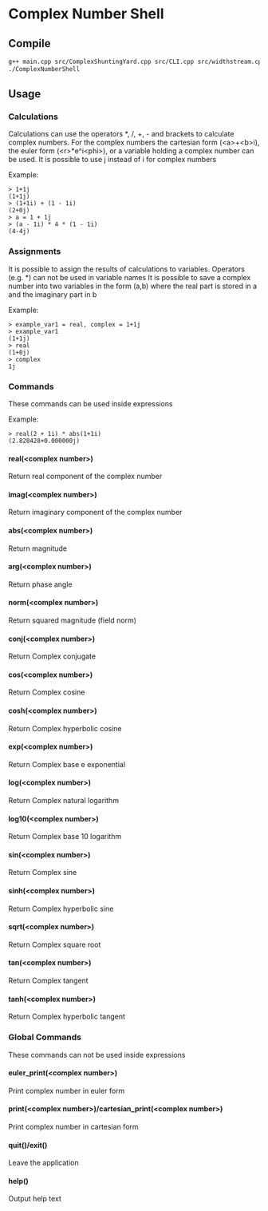 # Complex Number Shell


## Compile

```bash
g++ main.cpp src/ComplexShuntingYard.cpp src/CLI.cpp src/widthstream.cpp src/CliFuncs/HelpFunc.cpp src/CliParser.cpp src/Utils.cpp src/CliFunc.cpp -o ComplexNumberShell -std=c++17 -I include
./ComplexNumberShell
```

## Usage
### Calculations
Calculations can use the operators *, /, +, - and brackets to calculate complex numbers.
For the complex numbers the cartesian form (&lt;a&gt;+&lt;b&gt;i), the euler form (&lt;r&gt;*e^i&lt;phi&gt;),
or a variable holding a complex number can be used. It is possible to use j instead of i for complex numbers

Example:
```console
> 1+1j
(1+1j)
> (1+1i) + (1 - 1i)
(2+0j)
> a = 1 + 1j
> (a - 1i) * 4 * (1 - 1i)
(4-4j)
```

### Assignments

It is possible to assign the results of calculations to variables.
Operators (e.g. *) can not be used in variable names
It is possible to save a complex number into two variables in the form (a,b)
where the real part is stored in a and the imaginary part in b

Example:
```console
> example_var1 = real, complex = 1+1j
> example_var1
(1+1j)
> real
(1+0j)
> complex
1j
```

### Commands
These commands can be used inside expressions

Example:
```console
> real(2 + 1i) * abs(1+1i)
(2.828428+0.000000j)
```

#### real(&lt;complex number&gt;)
Return real component of the complex number
#### imag(&lt;complex number&gt;)
Return imaginary component of the complex number
#### abs(&lt;complex number&gt;)
Return magnitude
#### arg(&lt;complex number&gt;)
Return phase angle
#### norm(&lt;complex number&gt;)
Return squared magnitude (field norm)
#### conj(&lt;complex number&gt;)
Return Complex conjugate
#### cos(&lt;complex number&gt;)
Return Complex cosine
#### cosh(&lt;complex number&gt;)
Return Complex hyperbolic cosine
#### exp(&lt;complex number&gt;)
Return Complex base e exponential
#### log(&lt;complex number&gt;)
Return Complex natural logarithm
#### log10(&lt;complex number&gt;)
Return Complex base 10 logarithm
#### sin(&lt;complex number&gt;)
Return Complex sine
#### sinh(&lt;complex number&gt;)
Return Complex hyperbolic sine
#### sqrt(&lt;complex number&gt;)
Return Complex square root
#### tan(&lt;complex number&gt;)
Return Complex tangent
#### tanh(&lt;complex number&gt;)
Return Complex hyperbolic tangent

### Global Commands
These commands can not be used inside expressions
#### euler_print(&lt;complex number&gt;)
Print complex number in euler form

#### print(&lt;complex number&gt;)/cartesian_print(&lt;complex number&gt;)
Print complex number in cartesian form

#### quit()/exit()
Leave the application

#### help()
Output help text
